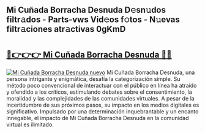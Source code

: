 ## Mi Cuñada Borracha Desnuda D𝚎sn𝚞dos filtr𝚊dos - Parts-vws Vid𝚎os f𝚘tos - N𝚞evas filtr𝚊ciones atr𝚊ctivas 0gKmD

# <h2><a href="http://mb7c6rj.tromn.icu/?c=Mi+Cu%c3%b1ada+Borracha+Desnuda">🔗👉👉👉 Mi Cuñada Borracha Desnuda 🔗🔗</a></h2>

[![Mi Cuñada Borracha Desnuda nuevo](https://i.imgur.com/pEAQMta.gif)](http://mb7c6rj.tromn.icu/?c=Mi+Cu%c3%b1ada+Borracha+Desnuda)
Mi Cuñada Borracha Desnuda, una persona intrigante y enigmática, desafía la categorización simple. Su método poco convencional de interactuar con el público en línea ha atraído y ofendido a los críticos, estimulando debates sobre el consentimiento, la moralidad y las complejidades de las comunidades virtuales. A pesar de la incertidumbre de sus próximos pasos, su impacto en los medios digitales es significativo. Impulsado por una determinación inquebrantable y un encanto innegable, el impacto de Mi Cuñada Borracha Desnuda en la comunidad virtual es ilimitado.
